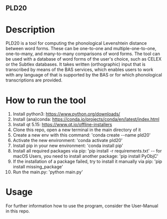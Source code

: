## PLD20

# Description
PLD20 is a tool for computing the phonological Levenshtein distance between word forms. These can be one-to-one and multiple-one-to-one, one-to-many, and many-to-many comparisons of word forms. The tool can be used with a database of word forms of the user's choice, such as CELEX or the Subtlex databases. It takes written (orthographic) input that is transcribed by means of the BAS services, which enables users to work with any language of that is supported by the BAS or for which phonological transcriptions are provided.

# How to run the tool

1. Install python3: https://www.python.org/downloads/
2. Install (ana)conda: https://conda.io/projects/conda/en/latest/index.html
3. Install qt 5.15: https://www.qt.io/offline-installers 
4. Clone this repo, open a new terminal in the main directory of it
5. Create a new env with this command:
'conda create --name pld20'
6. Activate the new environment:
'conda activate pld20'
7. Install pip in your new environment:
'conda install pip'
8. Install all required packages via pip:
'pip install -r requirements.txt'
-- for macOS Users, you need to install another package: 'pip install PyObjC'
9. If the installation of a package failed, try to install it manually via pip:
'pip install missing_package'
10. Run the main.py:
'python main.py'

# Usage

For further information how to use the program, consider the User-Manual in this repo.